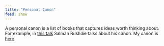 ```yaml
---
title: "Personal Canon"
feed: show
---
```


A personal canon is a list of books that captures ideas worth thinking about. For example, in [this talk](https://www.youtube.com/watch?v=hgT1A5KqCik) Salman Rushdie talks about his canon. My canon is [here](https://reddy.notion.site/852e1df157e848ffa12bf542d3a091ab?v=f8460702d5d34f65b6d1878e20b3875f). 
